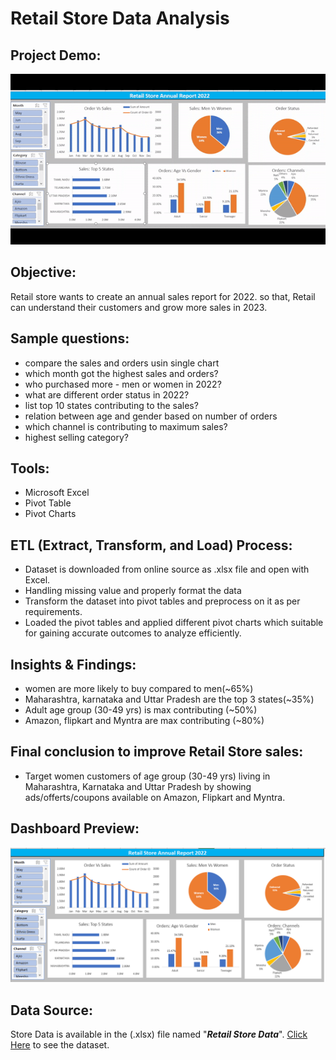 # Retail Store Data Analysis

## Project Demo:

![Retail Store Analysis demo](./IMG/Retail-Store-Dashboard.gif)

## Objective:
Retail store wants to create an annual sales report for 2022. so that, Retail can understand their customers and grow more sales in 2023.

## Sample questions:
- compare the sales and orders usin single chart
- which month got the highest sales and orders?
- who purchased more - men or women in 2022?
- what are different order status in 2022?
- list top 10 states contributing to the sales?
- relation between age and gender based on number of orders
- which channel is contributing to maximum sales?
- highest selling category?

## Tools:

- Microsoft Excel
- Pivot Table
- Pivot Charts

## ETL (Extract, Transform, and Load) Process:

- Dataset is downloaded from online source as .xlsx file and open with Excel.
- Handling missing value and properly format the data
- Transform the dataset into pivot tables and preprocess on it as per requirements.
- Loaded the pivot tables and applied different pivot charts which suitable for gaining accurate outcomes to analyze efficiently.


## Insights & Findings:
- women are more likely to buy compared to men(~65%)
- Maharashtra, karnataka and Uttar Pradesh are the top 3 states(~35%)
- Adult age group (30-49 yrs) is max contributing (~50%)
- Amazon, flipkart and Myntra are max contributing (~80%)

## Final conclusion to improve Retail Store sales:
- Target women customers of age group (30-49 yrs) living in Maharashtra, Karnataka and Uttar Pradesh by showing ads/offerts/coupons available on Amazon, Flipkart and Myntra.

## Dashboard Preview:

<p align="center"><img src="./IMG/Retail-Store-Dashboard.png"></p>

## Data Source:

Store Data is available in the (.xlsx) file named "***Retail Store Data***". [Click Here](Retail_Store_Data.xlsx) to see the dataset.
